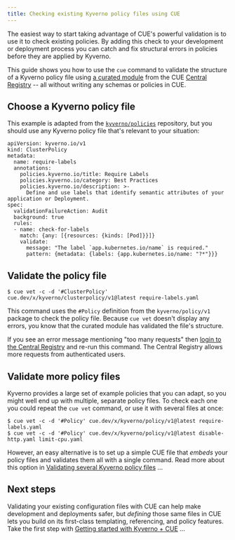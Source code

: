```yaml
---
title: Checking existing Kyverno policy files using CUE
---
```


The easiest way to start taking advantage of CUE's powerful validation is to
use it to check existing policies. By adding this check to your
development or deployment process you can catch and fix structural errors in policies
before they are applied by Kyverno.

This guide shows you how to use the `cue` command to validate the structure of
a Kyverno policy file using
[a curated module](../curated-module-kyverno.md) from the
CUE [Central Registry](https://registry.cue.works) -- all without writing any
schemas or policies in CUE.

<!--more-->

## Choose a Kyverno policy file

This example is adapted from the
[`kyverno/policies`](https://github.com/kyverno/policies/blob/main/best-practices/require-labels/require-labels.yaml)
repository, but you should use any Kyverno policy file that's relevant
to your situation:

``` { .yaml title="require-labels.yaml" }
apiVersion: kyverno.io/v1
kind: ClusterPolicy
metadata:
  name: require-labels
  annotations:
    policies.kyverno.io/title: Require Labels
    policies.kyverno.io/category: Best Practices
    policies.kyverno.io/description: >-
      Define and use labels that identify semantic attributes of your application or Deployment.
spec:
  validationFailureAction: Audit
  background: true
  rules:
  - name: check-for-labels
    match: {any: [{resources: {kinds: [Pod]}}]}
    validate:
      message: "The label `app.kubernetes.io/name` is required."
      pattern: {metadata: {labels: {app.kubernetes.io/name: "?*"}}}
```

## Validate the policy file

``` { .text title="TERMINAL" data-copy="cue vet -c -d &#39;#ClusterPolicy&#39; cue.dev/x/kyverno/clusterpolicy/v1@latest require-labels.yaml" }
$ cue vet -c -d '#ClusterPolicy' cue.dev/x/kyverno/clusterpolicy/v1@latest require-labels.yaml
```

This command uses the `#Policy` definition from the `kyverno/policy/v1` package
to check the policy file. Because `cue vet` doesn't display any errors,
you know that the curated module has validated the file's structure.

If you see an error message mentioning "too many requests" then
[login to the Central Registry](../login-central-registry.md)
and re-run this command.
The Central Registry allows more requests from authenticated users.

## Validate more policy files

Kyverno provides a large set of example policies that you can adapt, so you
might well end up with multiple, separate policy files. To check each one
you could repeat the `cue vet` command, or use it with several files at once:

``` { .text title="TERMINAL" data-copy="cue vet -c -d &#39;#Policy&#39; cue.dev/x/kyverno/policy/v1@latest require-labels.yaml&#10;cue vet -c -d &#39;#Policy&#39; cue.dev/x/kyverno/policy/v1@latest disable-http.yaml limit-cpu.yaml" }
$ cue vet -c -d '#Policy' cue.dev/x/kyverno/policy/v1@latest require-labels.yaml
$ cue vet -c -d '#Policy' cue.dev/x/kyverno/policy/v1@latest disable-http.yaml limit-cpu.yaml
```

However, an easy alternative is to set up a simple CUE file that *embeds* your
policy files and validates them all with a single command.
Read more about this option in
[Validating several Kyverno policy files](../validating-several-kyverno-policy-files/index.md) ...

## Next steps

Validating your existing configuration files with CUE can help make development
and deployments safer, but *defining* those same files in CUE lets you build on
its first-class templating, referencing, and policy features. Take the first
step with
[Getting started with Kyverno + CUE](../getting-started-with-kyverno-cue/index.md)
...
